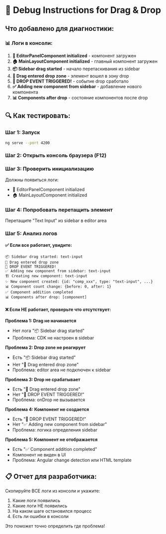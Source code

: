 # 🐛 Debug Instructions for Drag & Drop

## Что добавлено для диагностики:

### 📊 Логи в консоли:
1. **🚀 EditorPanelComponent initialized** - компонент загружен
2. **🏠 MainLayoutComponent initialized** - главный компонент загружен  
3. **📦 Sidebar drag started** - начало перетаскивания из sidebar
4. **🎯 Drag entered drop zone** - элемент вошел в зону drop
5. **🎯 DROP EVENT TRIGGERED!** - событие drop сработало
6. **✅ Adding new component from sidebar** - добавление нового компонента
7. **📊 Components after drop** - состояние компонентов после drop

## 🔍 Как тестировать:

### Шаг 1: Запуск
```bash
ng serve --port 4200
```

### Шаг 2: Открыть консоль браузера (F12)

### Шаг 3: Проверить инициализацию
Должны появиться логи:
- 🚀 EditorPanelComponent initialized
- 🏠 MainLayoutComponent initialized

### Шаг 4: Попробовать перетащить элемент
Перетащите "Text Input" из sidebar в editor area

### Шаг 5: Анализ логов

#### ✅ Если все работает, увидите:
```
📦 Sidebar drag started: text-input
🎯 Drag entered drop zone
🎯 DROP EVENT TRIGGERED!
✅ Adding new component from sidebar: text-input
🏗️ Creating new component: text-input
✨ New component created: {id: "comp_xxx", type: "text-input", ...}
📊 Component count change: {before: 0, after: 1}
✅ Component addition completed
📊 Components after drop: [component]
```

#### ❌ Если НЕ работает, проверьте что отсутствует:

**Проблема 1: Drag не начинается**
- Нет лога "📦 Sidebar drag started"
- Проблема: CDK не настроен в sidebar

**Проблема 2: Drop zone не реагирует**  
- Есть "📦 Sidebar drag started"
- Нет "🎯 Drag entered drop zone"
- Проблема: editor area не подключен к sidebar

**Проблема 3: Drop не срабатывает**
- Есть "🎯 Drag entered drop zone" 
- Нет "🎯 DROP EVENT TRIGGERED!"
- Проблема: onDrop не вызывается

**Проблема 4: Компонент не создается**
- Есть "🎯 DROP EVENT TRIGGERED!"
- Нет "✅ Adding new component from sidebar"
- Проблема: логика определения sidebar

**Проблема 5: Компонент не отображается**
- Есть "✅ Component addition completed"
- Компонент не виден в UI
- Проблема: Angular change detection или HTML template

## 📋 Отчет для разработчика:

Скопируйте ВСЕ логи из консоли и укажите:
1. Какие логи появились
2. Какие логи НЕ появились  
3. На каком шаге остановился процесс
4. Есть ли ошибки в консоли

Это поможет точно определить где проблема!